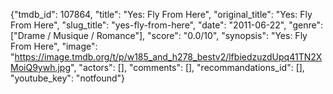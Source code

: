 {"tmdb_id": 107864, "title": "Yes: Fly From Here", "original_title": "Yes: Fly From Here", "slug_title": "yes-fly-from-here", "date": "2011-06-22", "genre": ["Drame / Musique / Romance"], "score": "0.0/10", "synopsis": "Yes: Fly From Here", "image": "https://image.tmdb.org/t/p/w185_and_h278_bestv2/lfbiedzuzdUpq41TN2XMoiQ9ywh.jpg", "actors": [], "comments": [], "recommandations_id": [], "youtube_key": "notfound"}